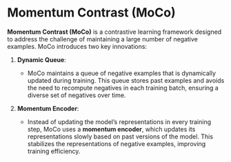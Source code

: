 # Momentum Contrast (MoCo)

**Momentum Contrast (MoCo)** is a contrastive learning framework designed to address the challenge of maintaining a large number of negative examples. MoCo introduces two key innovations:

1. **Dynamic Queue**:
   - MoCo maintains a queue of negative examples that is dynamically updated during training. This queue stores past examples and avoids the need to recompute negatives in each training batch, ensuring a diverse set of negatives over time.

2. **Momentum Encoder**:
   - Instead of updating the model’s representations in every training step, MoCo uses a **momentum encoder**, which updates its representations slowly based on past versions of the model. This stabilizes the representations of negative examples, improving training efficiency.
